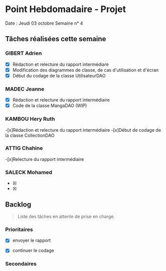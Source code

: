 # Point Hebdomadaire - Projet

Date : Jeudi 03 octobre
Semaine n° 4

## Tâches réalisées cette semaine

### GIBERT Adrien

- [x] Rédaction et relecture du rapport intermédiare
- [x] Modification des diagrammes de classe, de cas d'utilisation et d'écran
- [x] Début du codage de la classe UtilisateurDAO

### MADEC Jeanne

-[x] Rédaction et relecture du rapport intermédiaire
-[x] Code de la classe MangaDAO (WIP)

### KAMBOU Hery Ruth

-[x]Rédaction et relecture du rapport intermédiaire
-[x]Début de codage de la classe CollectionDAO


### ATTIG Chahine
-[x]Relecture du rapport intermédiaire


### SALECK Mohamed

- [x] 
- [x] 

## Backlog

> Liste des tâches en attente de prise en charge.

### Prioritaires

- [x] envoyer le rapport 
- [x] continuer le codage 



### Secondaires

